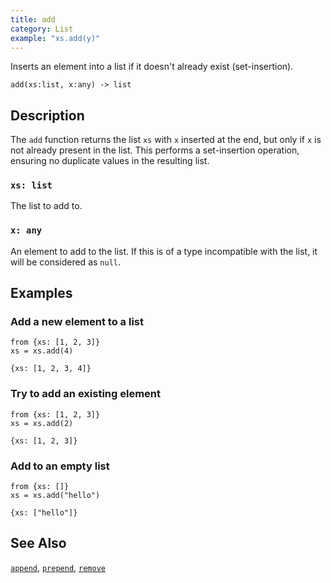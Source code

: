```yaml
---
title: add
category: List
example: "xs.add(y)"
---
```


Inserts an element into a list if it doesn't already exist (set-insertion).

```tql
add(xs:list, x:any) -> list
```

## Description

The `add` function returns the list `xs` with `x` inserted at the end, but only
if `x` is not already present in the list. This performs a set-insertion
operation, ensuring no duplicate values in the resulting list.

### `xs: list`

The list to add to.

### `x: any`

An element to add to the list. If this is of a type incompatible with the list,
it will be considered as `null`.

## Examples

### Add a new element to a list

```tql
from {xs: [1, 2, 3]}
xs = xs.add(4)
```

```tql
{xs: [1, 2, 3, 4]}
```

### Try to add an existing element

```tql
from {xs: [1, 2, 3]}
xs = xs.add(2)
```

```tql
{xs: [1, 2, 3]}
```

### Add to an empty list

```tql
from {xs: []}
xs = xs.add("hello")
```

```tql
{xs: ["hello"]}
```

## See Also

[`append`](/reference/functions/append),
[`prepend`](/reference/functions/prepend),
[`remove`](/reference/functions/remove)

